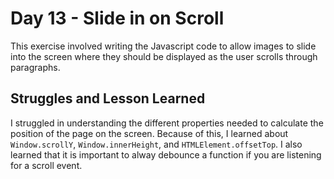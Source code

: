 # Day 13 - Slide in on Scroll
This exercise involved writing the Javascript code to allow images to slide into the screen where they should be displayed as the user scrolls through paragraphs.

## Struggles and Lesson Learned
I struggled in understanding the different properties needed to calculate the position of the page on the screen. Because of this, I learned about `Window.scrollY`, `Window.innerHeight`, and `HTMLElement.offsetTop`. I also learned that it is important to alway debounce a function if you are listening for a scroll event.
